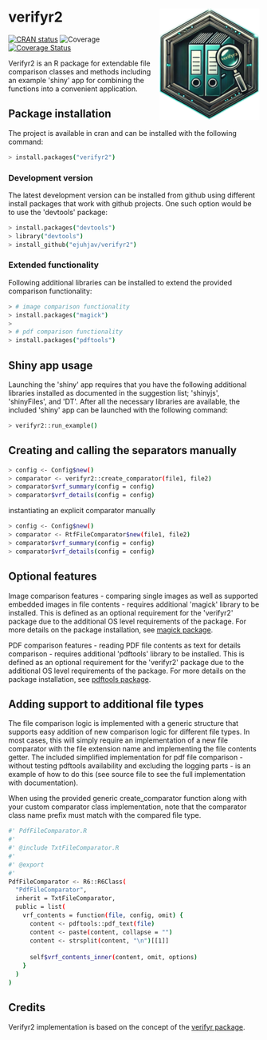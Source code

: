 
# verifyr2<img src="./man/figures/verifyr2.png" align="right" height="223" />

<!-- badges: start -->
[![CRAN status](https://www.r-pkg.org/badges/version/verifyr2)](https://cran.r-project.org/package=verifyr2)
![Coverage](https://github.com/ejuhjav/verifyr2/actions/workflows/check-package.yml/badge.svg)
[![Coverage Status](https://ejuhjav.github.io/verifyr2/coverage.svg)](https://ejuhjav.github.io/verifyr2/coverage/)
<!-- badges: end -->

Verifyr2 is an R package for extendable file comparison classes and methods including an
example 'shiny' app for combining the functions into a convenient application.

## Package installation

The project is available in cran and can be installed with the following command:

``` bash
> install.packages("verifyr2")
```

### Development version

The latest development version can be installed from github using different install packages
that work with github projects. One such option would be to use the 'devtools' package:

``` bash
> install.packages("devtools")
> library("devtools")
> install_github("ejuhjav/verifyr2")
```

### Extended functionality

Following additional libraries can be installed to extend the provided comparison functionality:

``` bash
> # image comparison functionality
> install.packages("magick")
>
> # pdf comparison functionality
> install.packages("pdftools")
```

## Shiny app usage

Launching the 'shiny' app requires that you have the following additional libraries installed as
documented in the suggestion list; 'shinyjs', 'shinyFiles', and 'DT'. After all the necessary
libraries are available, the included 'shiny' app can be launched with the following command:

``` bash
> verifyr2::run_example()
```

## Creating and calling the separators manually

``` bash
> config <- Config$new()
> comparator <- verifyr2::create_comparator(file1, file2)
> comparator$vrf_summary(config = config)
> comparator$vrf_details(config = config)
```

instantiating an explicit comparator manually

``` bash
> config <- Config$new()
> comparator <- RtfFileComparator$new(file1, file2)
> comparator$vrf_summary(config = config)
> comparator$vrf_details(config = config)
```

## Optional features

Image comparison features - comparing single images as well as supported embedded images in file
contents - requires additional 'magick' library to be installed. This is defined as an optional
requirement for the 'verifyr2' package due to the additional OS level requirements of the package.
For more details on the package installation, see [magick package](https://github.com/ropensci/magick).

PDF comparison features - reading PDF file contents as text for details comparison - requires
additional 'pdftools' library to be installed. This is defined as an optional requirement for the
'verifyr2' package due to the additional OS level requirements of the package. For more details on
the package installation, see [pdftools package](https://github.com/ropensci/pdftools).

## Adding support to additional file types

The file comparison logic is implemented with a generic structure that supports easy addition of
new comparison logic for different file types. In most cases, this will simply require an implementation
of a new file comparator with the file extension name and implementing the file contents getter. The included
simplified implementation for pdf file comparison - without testing pdftools availability and excluding the
logging parts - is an example of how to do this (see source file to see the full implementation with
documentation).

When using the provided generic create_comparator function along with your custom comparator class implementation, 
note that the comparator class name prefix must match with the compared file type. 

``` bash
#' PdfFileComparator.R
#'
#' @include TxtFileComparator.R
#'
#' @export
#'
PdfFileComparator <- R6::R6Class(
  "PdfFileComparator",
  inherit = TxtFileComparator,
  public = list(
    vrf_contents = function(file, config, omit) {
      content <- pdftools::pdf_text(file)
      content <- paste(content, collapse = "")
      content <- strsplit(content, "\n")[[1]]

      self$vrf_contents_inner(content, omit, options)
    }
  )
)

```

## Credits

Verifyr2 implementation is based on the concept of the [verifyr package](https://github.com/novartis/verifyr).


